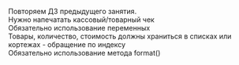 Повторяем ДЗ предыдущего занятия.\
Нужно напечатать кассовый/товарный чек\
Обязательно использование переменных\
Товары, количество, стоимость должны храниться в списках или кортежах - обращение по индексу\
Обязательно использование метода format()
